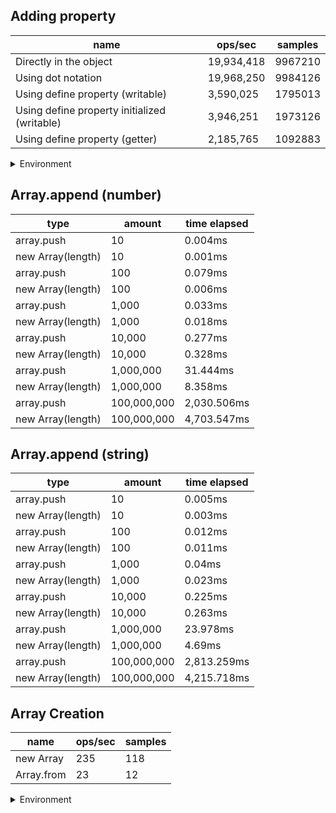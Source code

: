 ## Adding property

|name|ops/sec|samples|
|-|-|-|
|Directly in the object|19,934,418|9967210|
|Using dot notation|19,968,250|9984126|
|Using define property (writable)|3,590,025|1795013|
|Using define property initialized (writable)|3,946,251|1973126|
|Using define property (getter)|2,185,765|1092883|


<details>
<summary>Environment</summary>

* __Machine:__ linux x64 | 4 vCPUs | 15.2GB Mem
* __Run:__ Thu May 09 2024 20:24:23 GMT+0000 (Coordinated Universal Time)
</details>

<!--
{"environment":{"platform":"linux","arch":"x64","cpus":4,"totalMemory":15.245216369628906},"benchmarks":[{"name":"Directly in the object","opsSec":19934418.325500306,"samples":9967210},{"name":"Using dot notation","opsSec":19968250.16281365,"samples":9984126},{"name":"Using define property (writable)","opsSec":3590025.9856333607,"samples":1795013},{"name":"Using define property initialized (writable)","opsSec":3946251.384385279,"samples":1973126},{"name":"Using define property (getter)","opsSec":2185765.4710485926,"samples":1092883}]}-->

## Array.append (number)

|type|amount|time elapsed|
|-|-|-|
array.push|10|0.004ms
new Array(length)|10|0.001ms
array.push|100|0.079ms
new Array(length)|100|0.006ms
array.push|1,000|0.033ms
new Array(length)|1,000|0.018ms
array.push|10,000|0.277ms
new Array(length)|10,000|0.328ms
array.push|1,000,000|31.444ms
new Array(length)|1,000,000|8.358ms
array.push|100,000,000|2,030.506ms
new Array(length)|100,000,000|4,703.547ms
## Array.append (string)

|type|amount|time elapsed|
|-|-|-|
array.push|10|0.005ms
new Array(length)|10|0.003ms
array.push|100|0.012ms
new Array(length)|100|0.011ms
array.push|1,000|0.04ms
new Array(length)|1,000|0.023ms
array.push|10,000|0.225ms
new Array(length)|10,000|0.263ms
array.push|1,000,000|23.978ms
new Array(length)|1,000,000|4.69ms
array.push|100,000,000|2,813.259ms
new Array(length)|100,000,000|4,215.718ms

## Array Creation

|name|ops/sec|samples|
|-|-|-|
|new Array|235|118|
|Array.from|23|12|


<details>
<summary>Environment</summary>

* __Machine:__ linux x64 | 4 vCPUs | 15.2GB Mem
* __Run:__ Thu May 09 2024 20:38:43 GMT+0000 (Coordinated Universal Time)
</details>

<!--
{"environment":{"platform":"linux","arch":"x64","cpus":4,"totalMemory":15.245216369628906},"benchmarks":[{"name":"new Array","opsSec":235.57581323880123,"samples":118},{"name":"Array.from","opsSec":23.44092081781577,"samples":12}]}-->
